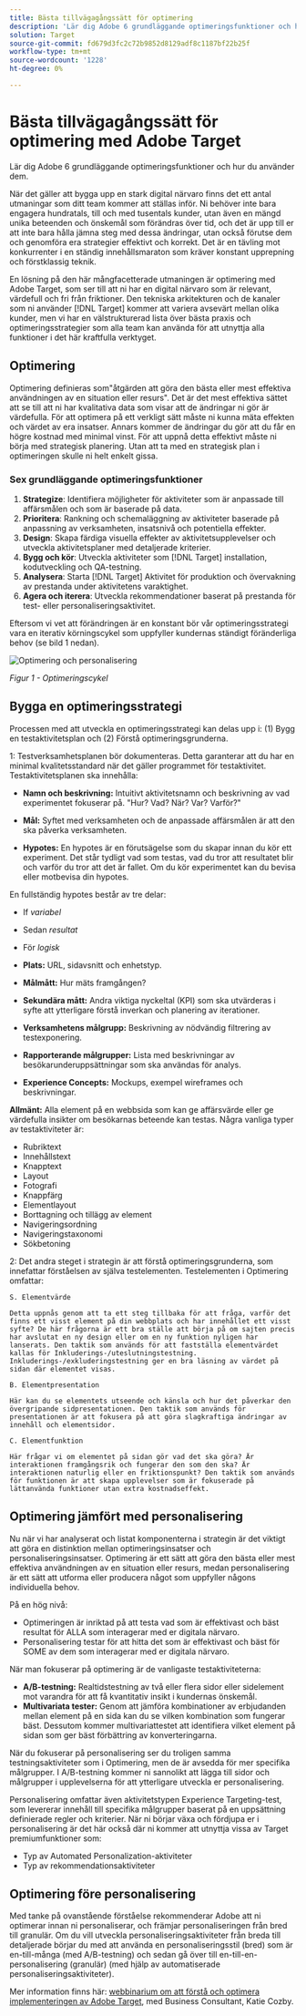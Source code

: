 ```yaml
---
title: Bästa tillvägagångssätt för optimering
description: 'Lär dig Adobe 6 grundläggande optimeringsfunktioner och hur du använder dem. '
solution: Target
source-git-commit: fd679d3fc2c72b9852d8129adf8c1187bf22b25f
workflow-type: tm+mt
source-wordcount: '1228'
ht-degree: 0%

---
```


# Bästa tillvägagångssätt för optimering med Adobe Target

Lär dig Adobe 6 grundläggande optimeringsfunktioner och hur du använder dem.

När det gäller att bygga upp en stark digital närvaro finns det ett antal utmaningar som ditt team kommer att ställas inför. Ni behöver inte bara engagera hundratals, till och med tusentals kunder, utan även en mängd unika beteenden och önskemål som förändras över tid, och det är upp till er att inte bara hålla jämna steg med dessa ändringar, utan också förutse dem och genomföra era strategier effektivt och korrekt. Det är en tävling mot konkurrenter i en ständig innehållsmaraton som kräver konstant upprepning och förstklassig teknik.

En lösning på den här mångfacetterade utmaningen är optimering med Adobe Target, som ser till att ni har en digital närvaro som är relevant, värdefull och fri från friktioner. Den tekniska arkitekturen och de kanaler som ni använder [!DNL Target] kommer att variera avsevärt mellan olika kunder, men vi har en välstrukturerad lista över bästa praxis och optimeringsstrategier som alla team kan använda för att utnyttja alla funktioner i det här kraftfulla verktyget.

## Optimering

Optimering definieras som&quot;åtgärden att göra den bästa eller mest effektiva användningen av en situation eller resurs&quot;. Det är det mest effektiva sättet att se till att ni har kvalitativa data som visar att de ändringar ni gör är värdefulla. För att optimera på ett verkligt sätt måste ni kunna mäta effekten och värdet av era insatser. Annars kommer de ändringar du gör att du får en högre kostnad med minimal vinst. För att uppnå detta effektivt måste ni börja med strategisk planering. Utan att ta med en strategisk plan i optimeringen skulle ni helt enkelt gissa.

### Sex grundläggande optimeringsfunktioner

1. **Strategize**: Identifiera möjligheter för aktiviteter som är anpassade till affärsmålen och som är baserade på data.
1. **Prioritera**: Rankning och schemaläggning av aktiviteter baserade på anpassning av verksamheten, insatsnivå och potentiella effekter.
1. **Design**: Skapa färdiga visuella effekter av aktivitetsupplevelser och utveckla aktivitetsplaner med detaljerade kriterier.
1. **Bygg och kör**: Utveckla aktiviteter som [!DNL Target] installation, kodutveckling och QA-testning.
1. **Analysera**: Starta [!DNL Target] Aktivitet för produktion och övervakning av prestanda under aktivitetens varaktighet.
1. **Agera och iterera**: Utveckla rekommendationer baserat på prestanda för test- eller personaliseringsaktivitet.

Eftersom vi vet att förändringen är en konstant bör vår optimeringsstrategi vara en iterativ körningscykel som uppfyller kundernas ständigt föränderliga behov (se bild 1 nedan).

![Optimering och personalisering](assets/optimize-and-personalize.png)

_Figur 1 - Optimeringscykel_

## Bygga en optimeringsstrategi

Processen med att utveckla en optimeringsstrategi kan delas upp i: (1) Bygg en testaktivitetsplan och (2) Förstå optimeringsgrunderna.

1: Testverksamhetsplanen bör dokumenteras. Detta garanterar att du har en minimal kvalitetsstandard när det gäller programmet för testaktivitet. Testaktivitetsplanen ska innehålla:

* **Namn och beskrivning:** Intuitivt aktivitetsnamn och beskrivning av vad experimentet fokuserar på. &quot;Hur? Vad? När? Var? Varför?&quot;

* **Mål:** Syftet med verksamheten och de anpassade affärsmålen är att den ska påverka verksamheten.

* **Hypotes:** En hypotes är en förutsägelse som du skapar innan du kör ett experiment. Det står tydligt vad som testas, vad du tror att resultatet blir och varför du tror att det är fallet. Om du kör experimentet kan du bevisa eller motbevisa din hypotes.

En fullständig hypotes består av tre delar:

* If _variabel_
* Sedan _resultat_
* För _logisk_

* **Plats:** URL, sidavsnitt och enhetstyp.
* **Målmått:** Hur mäts framgången?
* **Sekundära mått:** Andra viktiga nyckeltal (KPI) som ska utvärderas i syfte att ytterligare förstå inverkan och planering av iterationer.
* **Verksamhetens målgrupp:** Beskrivning av nödvändig filtrering av testexponering.
* **Rapporterande målgrupper:** Lista med beskrivningar av besökarunderuppsättningar som ska användas för analys.
* **Experience Concepts:** Mockups, exempel wireframes och beskrivningar.

**Allmänt:** Alla element på en webbsida som kan ge affärsvärde eller ge värdefulla insikter om besökarnas beteende kan testas. Några vanliga typer av testaktiviteter är:

* Rubriktext
* Innehållstext
* Knapptext
* Layout
* Fotografi
* Knappfärg
* Elementlayout
* Borttagning och tillägg av element
* Navigeringsordning
* Navigeringstaxonomi
* Sökbetoning

2: Det andra steget i strategin är att förstå optimeringsgrunderna, som innefattar förståelsen av själva testelementen. Testelementen i Optimering omfattar:

    S. Elementvärde
    
    Detta uppnås genom att ta ett steg tillbaka för att fråga, varför det finns ett visst element på din webbplats och har innehållet ett visst syfte? De här frågorna är ett bra ställe att börja på om sajten precis har avslutat en ny design eller om en ny funktion nyligen har lanserats. Den taktik som används för att fastställa elementvärdet kallas för Inkluderings-/uteslutningstestning. Inkluderings-/exkluderingstestning ger en bra läsning av värdet på sidan där elementet visas.
    
    B. Elementpresentation
    
    Här kan du se elementets utseende och känsla och hur det påverkar den övergripande sidpresentationen. Den taktik som används för presentationen är att fokusera på att göra slagkraftiga ändringar av innehåll och elementsidor.
    
    C. Elementfunktion
    
    Här frågar vi om elementet på sidan gör vad det ska göra? Är interaktionen framgångsrik och fungerar den som den ska? Är interaktionen naturlig eller en friktionspunkt? Den taktik som används för funktionen är att skapa upplevelser som är fokuserade på lättanvända funktioner utan extra kostnadseffekt.

## Optimering jämfört med personalisering

Nu när vi har analyserat och listat komponenterna i strategin är det viktigt att göra en distinktion mellan optimeringsinsatser och personaliseringsinsatser. Optimering är ett sätt att göra den bästa eller mest effektiva användningen av en situation eller resurs, medan personalisering är ett sätt att utforma eller producera något som uppfyller någons individuella behov.

På en hög nivå:

* Optimeringen är inriktad på att testa vad som är effektivast och bäst resultat för ALLA som interagerar med er digitala närvaro.
* Personalisering testar för att hitta det som är effektivast och bäst för SOME av dem som interagerar med er digitala närvaro.

När man fokuserar på optimering är de vanligaste testaktiviteterna:

* **A/B-testning:** Realtidstestning av två eller flera sidor eller sidelement mot varandra för att få kvantitativ insikt i kundernas önskemål.
* **Multivariata tester:** Genom att jämföra kombinationer av erbjudanden mellan element på en sida kan du se vilken kombination som fungerar bäst. Dessutom kommer multivariattestet att identifiera vilket element på sidan som ger bäst förbättring av konverteringarna.

När du fokuserar på personalisering ser du troligen samma testningsaktiviteter som i Optimering, men de är avsedda för mer specifika målgrupper. I A/B-testning kommer ni sannolikt att lägga till sidor och målgrupper i upplevelserna för att ytterligare utveckla er personalisering.

Personalisering omfattar även aktivitetstypen Experience Targeting-test, som levererar innehåll till specifika målgrupper baserat på en uppsättning definierade regler och kriterier. När ni börjar växa och fördjupa er i personalisering är det här också där ni kommer att utnyttja vissa av Target premiumfunktioner som:

* Typ av Automated Personalization-aktiviteter
* Typ av rekommendationsaktiviteter

## Optimering före personalisering

Med tanke på ovanstående förståelse rekommenderar Adobe att ni optimerar innan ni personaliserar, och främjar personaliseringen från bred till granulär. Om du vill utveckla personaliseringsaktiviteter från breda till detaljerade börjar du med att använda en personaliseringsstil (bred) som är en-till-många (med A/B-testning) och sedan gå över till en-till-en-personalisering (granulär) (med hjälp av automatiserade personaliseringsaktiviteter).

Mer information finns här: [webbinarium om att förstå och optimera implementeringen av Adobe Target](https://adobecustomersuccess.adobeconnect.com/pkfafpzd9yarmp4/), med Business Consultant, Katie Cozby.
